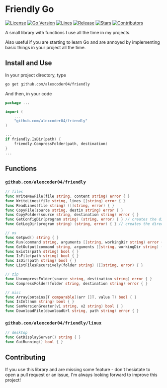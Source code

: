 
# Friendly Go

[![License](https://img.shields.io/github/license/alexcoder04/friendly)](https://github.com/alexcoder04/friendly/blob/main/LICENSE)
[![Go Version](https://img.shields.io/github/go-mod/go-version/alexcoder04/friendly)](https://github.com/alexcoder04/friendly/blob/main/go.mod)
[![Lines](https://img.shields.io/tokei/lines/github/alexcoder04/friendly?label=lines)](https://github.com/alexcoder04/friendly/pulse)
[![Release](https://img.shields.io/github/v/release/alexcoder04/friendly?display_name=tag&sort=semver)](https://github.com/alexcoder04/friendly/releases/latest)
[![Stars](https://img.shields.io/github/stars/alexcoder04/friendly)](https://github.com/alexcoder04/friendly/stargazers)
[![Contributors](https://img.shields.io/github/contributors-anon/alexcoder04/friendly)](https://github.com/alexcoder04/friendly/graphs/contributors)

A small library with functions I use all the time in my projects.

Also useful if you are starting to learn Go and are annoyed by implementing
basic things in your project all the time.

## Install and Use

In your project directory, type

```sh
go get github.com/alexcoder04/friendly
```

And then, in your code

```go
package ...

import (
    ...
    "github.com/alexcoder04/friendly"
)

...
if friendly.IsDir(path) {
    friendly.CompressFolder(path, destination)
}
...
```

## Functions

### `github.com/alexcoder04/friendly`

```go
// files
func WriteNewFile(file string, content string) error { }
func WriteLines(file string, lines []string) error { }
func ReadLines(file string) ([]string, error) { }
func CopyFile(source string, destin string) error { }
func CopyFolder(source string, destination string) error { }
func GetConfigDir(program string) (string, error) { } // creates the directory if it doesn't exist
func GetLogDir(program string) (string, error) { } // creates the directory if it doesn't exist

// os
func Getpwd() string { }
func Run(command string, arguments []string, workingDir string) error { }
func GetOutput(command string, arguments []string, workingDir string) (string, error) { }
func Exists(path string) bool { }
func IsFile(path string) bool { }
func IsDir(path string) bool { }
func ListFilesRecursively(folder string) ([]string, error) { }

// zip
func UncompressFolder(source string, destination string) error { }
func CompressFolder(folder string, destination string) error { }

// misc
func ArrayContains[T comparable](arr []T, value T) bool { }
func IsInt(num string) bool { }
func SemVersionGreater(v1 string, v2 string) bool { }
func DownloadFile(downloadUrl string, path string) error { }
```

### `github.com/alexcoder04/friendly/linux`

```go
// desktop
func GetDisplayServer() string { }
func GuiRunning() bool { }
```

## Contributing

If you use this library and are missing some feature - don't hesiatate to open a
pull request or an issue, I'm always looking forward to improve this project!

